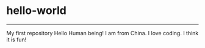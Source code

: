 # hello-world
------------
My first repository
Hello Human being! 
I am from China. I love coding. 
I think it is fun!
